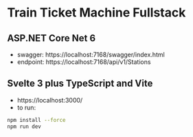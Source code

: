 # Train Ticket Machine Fullstack
## ASP.NET Core Net 6
- swagger: https://localhost:7168/swagger/index.html
- endpoint: https://localhost:7168/api/v1/Stations


## Svelte 3 plus TypeScript and Vite
- https://localhost:3000/
- to run:

```bash
npm install --force
npm run dev
```